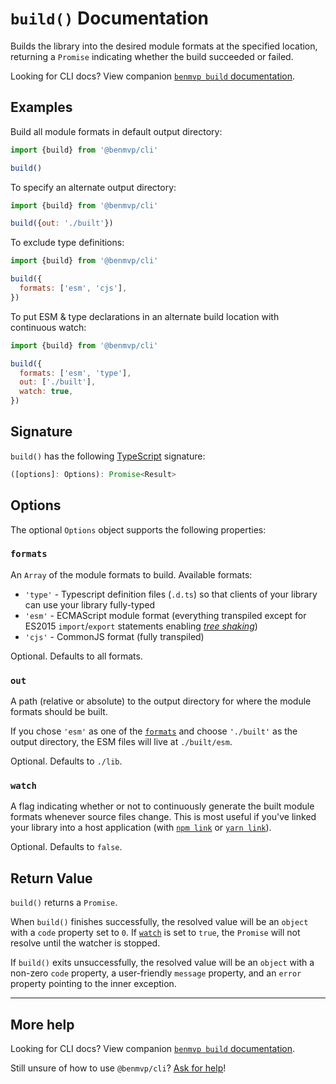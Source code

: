 # `build()` Documentation

Builds the library into the desired module formats at the specified location, returning a `Promise` indicating whether the build succeeded or failed.

Looking for CLI docs? View companion [`benmvp build` documentation](../cli/build.md).

## Examples

Build all module formats in default output directory:

```js
import {build} from '@benmvp/cli'

build()
```

To specify an alternate output directory:

```js
import {build} from '@benmvp/cli'

build({out: './built'})
```

To exclude type definitions:

```js
import {build} from '@benmvp/cli'

build({
  formats: ['esm', 'cjs'],
})
```

To put ESM & type declarations in an alternate build location with continuous watch:

```js
import {build} from '@benmvp/cli'

build({
  formats: ['esm', 'type'],
  out: ['./built'],
  watch: true,
})
```

## Signature

`build()` has the following [TypeScript](https://www.typescriptlang.org/) signature:

```js
([options]: Options): Promise<Result>
```

## Options

The optional `Options` object supports the following properties:

### `formats`

An `Array` of the module formats to build. Available formats:

- `'type'` - Typescript definition files (`.d.ts`) so that clients of your library can use your library fully-typed
- `'esm'` - ECMAScript module format (everything transpiled except for ES2015 `import`/`export` statements enabling [_tree shaking_](https://webpack.js.org/guides/tree-shaking/))
- `'cjs'` - CommonJS format (fully transpiled)

Optional. Defaults to all formats.

### `out`

A path (relative or absolute) to the output directory for where the module formats should be built.

If you chose `'esm'` as one of the [`formats`](#formats) and choose `'./built'` as the output directory, the ESM files will live at `./built/esm`.

Optional. Defaults to `./lib`.

### `watch`

A flag indicating whether or not to continuously generate the built module formats whenever source files change. This is most useful if you've linked your library into a host application (with [`npm link`](https://docs.npmjs.com/cli/link) or [`yarn link`](https://yarnpkg.com/lang/en/docs/cli/link/)).

Optional. Defaults to `false`.

## Return Value

`build()` returns a `Promise`.

When `build()` finishes successfully, the resolved value will be an `object` with a `code` property set to `0`. If [`watch`](#watch) is set to `true`, the `Promise` will not resolve until the watcher is stopped.

If `build()` exits unsuccessfully, the resolved value will be an `object` with a non-zero `code` property, a user-friendly `message` property, and an `error` property pointing to the inner exception.

---

## More help

Looking for CLI docs? View companion [`benmvp build` documentation](../cli/build.md).

Still unsure of how to use `@benmvp/cli`? [Ask for help](https://github.com/benmvp/benmvp-cli/issues)!
